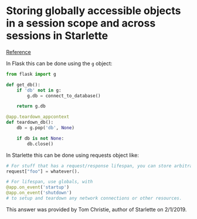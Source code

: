 # Storing globally accessible objects in a session scope and across sessions in Starlette

[Reference](https://github.com/encode/starlette/issues/374)


In Flask this can be done using the `g` object:
```python
from flask import g

def get_db():
    if 'db' not in g:
        g.db = connect_to_database()

    return g.db

@app.teardown_appcontext
def teardown_db():
    db = g.pop('db', None)

    if db is not None:
        db.close()
```

In Starlette this can be done using requests object like:

```python
# For stuff that has a request/response lifespan, you can store arbitrary stuff on the request "scope". 
request["foo"] = whatever().

# For lifespan, use globals, with 
@app.on_event('startup') 
@app.on_event('shutdown') 
# to setup and teardown any network connections or other resources.
```

This answer was provided by Tom Christie, author of Starlette on 2/1/2019.
